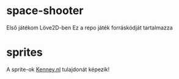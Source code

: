 # space-shooter
 Első játékom Löve2D-ben
 Ez a repo játék forráskódját tartalmazza
# sprites
 A sprite-ok [Kenney.nl](https://kenney.nl/assets) tulajdonát képezik!
